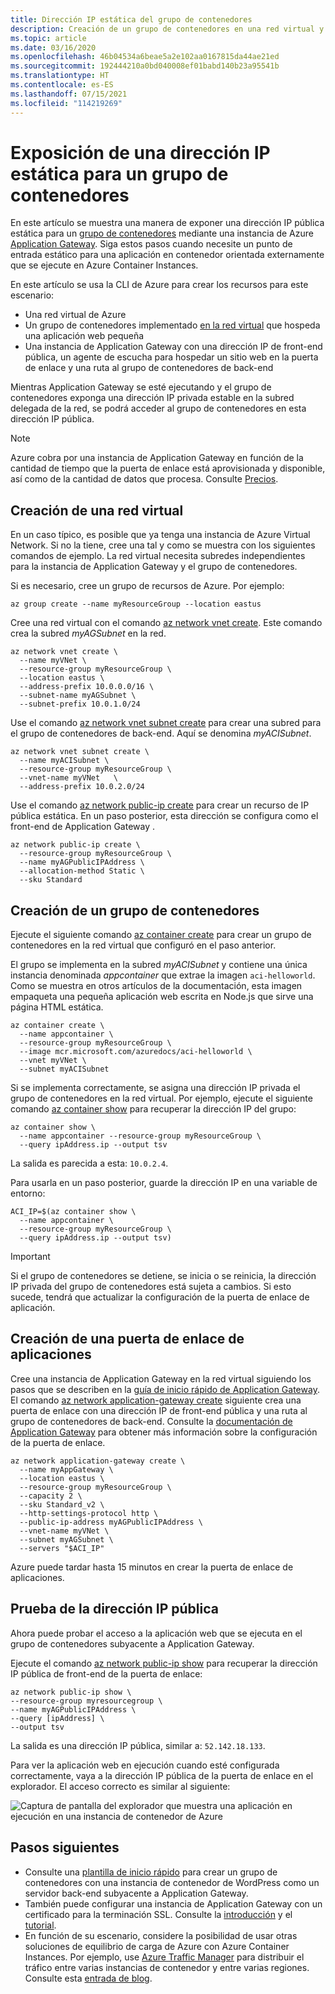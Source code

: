 ```yaml
---
title: Dirección IP estática del grupo de contenedores
description: Creación de un grupo de contenedores en una red virtual y uso de una instancia de Azure Application Gateway para exponer una dirección IP de front-end estática en una aplicación web en contenedor
ms.topic: article
ms.date: 03/16/2020
ms.openlocfilehash: 46b04534a6beae5a2e102aa0167815da44ae21ed
ms.sourcegitcommit: 192444210a0bd040008ef01babd140b23a95541b
ms.translationtype: HT
ms.contentlocale: es-ES
ms.lasthandoff: 07/15/2021
ms.locfileid: "114219269"
---
```

# <a name="expose-a-static-ip-address-for-a-container-group"></a>Exposición de una dirección IP estática para un grupo de contenedores

En este artículo se muestra una manera de exponer una dirección IP pública estática para un [grupo de contenedores](container-instances-container-groups.md) mediante una instancia de Azure [Application Gateway](../application-gateway/overview.md). Siga estos pasos cuando necesite un punto de entrada estático para una aplicación en contenedor orientada externamente que se ejecute en Azure Container Instances.

En este artículo se usa la CLI de Azure para crear los recursos para este escenario:

* Una red virtual de Azure
* Un grupo de contenedores implementado [en la red virtual](container-instances-vnet.md) que hospeda una aplicación web pequeña
* Una instancia de Application Gateway con una dirección IP de front-end pública, un agente de escucha para hospedar un sitio web en la puerta de enlace y una ruta al grupo de contenedores de back-end

Mientras Application Gateway se esté ejecutando y el grupo de contenedores exponga una dirección IP privada estable en la subred delegada de la red, se podrá acceder al grupo de contenedores en esta dirección IP pública.

> [!NOTE]
> Azure cobra por una instancia de Application Gateway en función de la cantidad de tiempo que la puerta de enlace está aprovisionada y disponible, así como de la cantidad de datos que procesa. Consulte [Precios](https://azure.microsoft.com/pricing/details/application-gateway/).

## <a name="create-virtual-network"></a>Creación de una red virtual

En un caso típico, es posible que ya tenga una instancia de Azure Virtual Network. Si no la tiene, cree una tal y como se muestra con los siguientes comandos de ejemplo. La red virtual necesita subredes independientes para la instancia de Application Gateway y el grupo de contenedores.

Si es necesario, cree un grupo de recursos de Azure. Por ejemplo:

```azurecli
az group create --name myResourceGroup --location eastus
```

Cree una red virtual con el comando [az network vnet create][az-network-vnet-create]. Este comando crea la subred *myAGSubnet* en la red.

```azurecli
az network vnet create \
  --name myVNet \
  --resource-group myResourceGroup \
  --location eastus \
  --address-prefix 10.0.0.0/16 \
  --subnet-name myAGSubnet \
  --subnet-prefix 10.0.1.0/24
```

Use el comando [az network vnet subnet create][az-network-vnet-subnet-create] para crear una subred para el grupo de contenedores de back-end. Aquí se denomina *myACISubnet*.

```azurecli
az network vnet subnet create \
  --name myACISubnet \
  --resource-group myResourceGroup \
  --vnet-name myVNet   \
  --address-prefix 10.0.2.0/24
```

Use el comando [az network public-ip create][az-network-public-ip-create] para crear un recurso de IP pública estática. En un paso posterior, esta dirección se configura como el front-end de Application Gateway .

```azurecli
az network public-ip create \
  --resource-group myResourceGroup \
  --name myAGPublicIPAddress \
  --allocation-method Static \
  --sku Standard
```

## <a name="create-container-group"></a>Creación de un grupo de contenedores

Ejecute el siguiente comando [az container create][az-container-create] para crear un grupo de contenedores en la red virtual que configuró en el paso anterior.

El grupo se implementa en la subred *myACISubnet* y contiene una única instancia denominada *appcontainer* que extrae la imagen `aci-helloworld`. Como se muestra en otros artículos de la documentación, esta imagen empaqueta una pequeña aplicación web escrita en Node.js que sirve una página HTML estática.

```azurecli
az container create \
  --name appcontainer \
  --resource-group myResourceGroup \
  --image mcr.microsoft.com/azuredocs/aci-helloworld \
  --vnet myVNet \
  --subnet myACISubnet
```

Si se implementa correctamente, se asigna una dirección IP privada el grupo de contenedores en la red virtual. Por ejemplo, ejecute el siguiente comando [az container show][az-container-show] para recuperar la dirección IP del grupo:

```azurecli
az container show \
  --name appcontainer --resource-group myResourceGroup \
  --query ipAddress.ip --output tsv
```

La salida es parecida a esta: `10.0.2.4`.

Para usarla en un paso posterior, guarde la dirección IP en una variable de entorno:

```azurecli
ACI_IP=$(az container show \
  --name appcontainer \
  --resource-group myResourceGroup \
  --query ipAddress.ip --output tsv)
```

> [!IMPORTANT]
> Si el grupo de contenedores se detiene, se inicia o se reinicia, la dirección IP privada del grupo de contenedores está sujeta a cambios. Si esto sucede, tendrá que actualizar la configuración de la puerta de enlace de aplicación.

## <a name="create-application-gateway"></a>Creación de una puerta de enlace de aplicaciones

Cree una instancia de Application Gateway en la red virtual siguiendo los pasos que se describen en la [guía de inicio rápido de Application Gateway](../application-gateway/quick-create-cli.md). El comando [az network application-gateway create][az-network-application-gateway-create] siguiente crea una puerta de enlace con una dirección IP de front-end pública y una ruta al grupo de contenedores de back-end. Consulte la [documentación de Application Gateway](../application-gateway/index.yml) para obtener más información sobre la configuración de la puerta de enlace.

```azurecli
az network application-gateway create \
  --name myAppGateway \
  --location eastus \
  --resource-group myResourceGroup \
  --capacity 2 \
  --sku Standard_v2 \
  --http-settings-protocol http \
  --public-ip-address myAGPublicIPAddress \
  --vnet-name myVNet \
  --subnet myAGSubnet \
  --servers "$ACI_IP"
```


Azure puede tardar hasta 15 minutos en crear la puerta de enlace de aplicaciones.

## <a name="test-public-ip-address"></a>Prueba de la dirección IP pública

Ahora puede probar el acceso a la aplicación web que se ejecuta en el grupo de contenedores subyacente a Application Gateway.

Ejecute el comando [az network public-ip show][az-network-public-ip-show] para recuperar la dirección IP pública de front-end de la puerta de enlace:

```azurecli
az network public-ip show \
--resource-group myresourcegroup \
--name myAGPublicIPAddress \
--query [ipAddress] \
--output tsv
```

La salida es una dirección IP pública, similar a: `52.142.18.133`.

Para ver la aplicación web en ejecución cuando esté configurada correctamente, vaya a la dirección IP pública de la puerta de enlace en el explorador. El acceso correcto es similar al siguiente:

![Captura de pantalla del explorador que muestra una aplicación en ejecución en una instancia de contenedor de Azure](./media/container-instances-application-gateway/aci-app-app-gateway.png)

## <a name="next-steps"></a>Pasos siguientes

* Consulte una [plantilla de inicio rápido](https://github.com/Azure/azure-quickstart-templates/tree/master/application-workloads/wordpress/aci-wordpress-vnet) para crear un grupo de contenedores con una instancia de contenedor de WordPress como un servidor back-end subyacente a Application Gateway.
* También puede configurar una instancia de Application Gateway con un certificado para la terminación SSL. Consulte la [introducción](../application-gateway/ssl-overview.md) y el [tutorial](../application-gateway/create-ssl-portal.md).
* En función de su escenario, considere la posibilidad de usar otras soluciones de equilibrio de carga de Azure con Azure Container Instances. Por ejemplo, use [Azure Traffic Manager](../traffic-manager/traffic-manager-overview.md) para distribuir el tráfico entre varias instancias de contenedor y entre varias regiones. Consulte esta [entrada de blog](https://aaronmsft.com/posts/azure-container-instances/).

[az-network-vnet-create]:  /cli/azure/network/vnet#az_network_vnet_create
[az-network-vnet-subnet-create]: /cli/azure/network/vnet/subnet#az_network_vnet_subnet_create
[az-network-public-ip-create]: /cli/azure/network/public-ip#az_network_public_ip_create
[az-network-public-ip-show]: /cli/azure/network/public-ip#az_network_public_ip_show
[az-network-application-gateway-create]: /cli/azure/network/application-gateway#az_network-application-gateway-create
[az-container-create]: /cli/azure/container#az_container_create
[az-container-show]: /cli/azure/container#az_container_show
